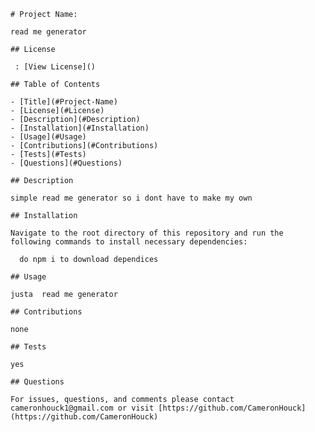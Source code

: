 
    # Project Name:
  
    read me generator
  
    ## License
  
     : [View License]()
  
    ## Table of Contents
  
    - [Title](#Project-Name)
    - [License](#License)
    - [Description](#Description)
    - [Installation](#Installation)
    - [Usage](#Usage)
    - [Contributions](#Contributions)
    - [Tests](#Tests)
    - [Questions](#Questions)
  
    ## Description
  
    simple read me generator so i dont have to make my own
  
    ## Installation
  
    Navigate to the root directory of this repository and run the following commands to install necessary dependencies:
  
      do npm i to download dependices
  
    ## Usage
  
    justa  read me generator
  
    ## Contributions 
  
    none
  
    ## Tests 
  
    yes
  
    ## Questions 
  
    For issues, questions, and comments please contact cameronhouck1@gmail.com or visit [https://github.com/CameronHouck](https://github.com/CameronHouck) 
    